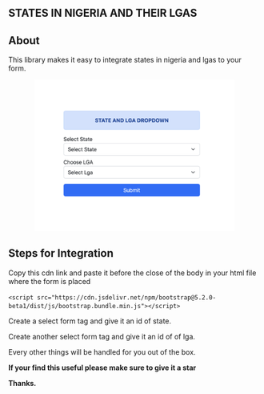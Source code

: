 
## STATES IN NIGERIA AND THEIR LGAS

## About
<p>This library makes it easy to integrate states in nigeria and lgas to your form.</p>

<p align="center"><img src="state.png" width="400"></p>



## Steps for Integration

<p>Copy this cdn link and paste it before the close of the body in your html file where the form is placed</p>

`<script src="https://cdn.jsdelivr.net/npm/bootstrap@5.2.0-beta1/dist/js/bootstrap.bundle.min.js"></script>`

Create a select form tag and give it an id of state.

Create another select form tag and give it an id of of lga.

Every other things will be handled for you out of the box.

<b>If your find this useful please make sure to give it a star</b>

<b>Thanks.</b>

